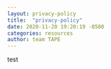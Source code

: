 ```yaml
---
layout: privacy-policy
title:  "privacy-policy"
date: 2020-11-20 19:20:19 -0500
categories: resources
author: team TAPE
---
```


test
